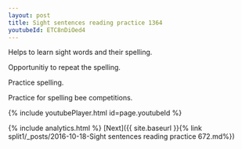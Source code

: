 ```yaml
---
layout: post
title: Sight sentences reading practice 1364
youtubeId: ETC8nDiOed4
---
```

 
 
Helps to learn sight words and their spelling.

Opportunitiy to repeat the spelling. 

Practice spelling. 
 
Practice for spelling bee competitions. 
 
{% include youtubePlayer.html id=page.youtubeId %}
 
 
{% include analytics.html %} 
[Next]({{ site.baseurl }}{% link  split1/_posts/2016-10-18-Sight sentences reading practice 672.md%})
 
